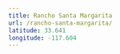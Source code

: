 ```yaml
---
title: Rancho Santa Margarita
url: /rancho-santa-margarita/
latitude: 33.641
longitude: -117.604
---
```

